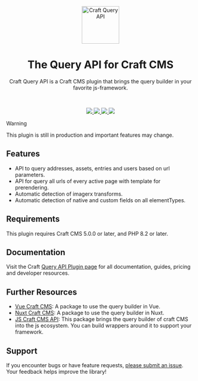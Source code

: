 <div align="center">
	<a href="https://packagist.org/packages/samuelreichor/craft-query-api"  align="center">
      <img src="https://online-images-sr.netlify.app/assets/craft-query-api.png" width="100" alt="Craft Query API">
	</a>
  <br>
	<h1 align="center">The Query API for Craft CMS</h1>
  <p align="center">
    Craft Query API is a Craft CMS plugin that brings the query builder in your favorite js-framework.
  </p>
  <br/>
</div>

<p align="center">
  <a href="https://packagist.org/packages/samuelreichor/craft-query-api">
    <img src="https://img.shields.io/packagist/v/samuelreichor/craft-query-api?label=version&color=blue">
  </a>
  <a href="https://packagist.org/packages/samuelreichor/craft-query-api">
    <img src="https://img.shields.io/packagist/dt/samuelreichor/craft-query-api?color=blue">
  </a>
  <a href="https://packagist.org/packages/samuelreichor/craft-query-api">
    <img src="https://img.shields.io/packagist/php-v/samuelreichor/craft-query-api?color=blue">
  </a>
  <a href="https://packagist.org/packages/samuelreichor/craft-query-api">
    <img src="https://img.shields.io/packagist/l/samuelreichor/craft-query-api?color=blue">
  </a>
</p>


> [!WARNING]  
> This plugin is still in production and important features may change.

## Features

- API to query addresses, assets, entries and users based on url parameters.
- API for query all urls of every active page with template for prerendering.
- Automatic detection of imagerx transforms.
- Automatic detection of native and custom fields on all elementTypes.

## Requirements

This plugin requires Craft CMS 5.0.0 or later, and PHP 8.2 or later.

## Documentation

Visit the Craft [Query API Plugin page](https://samuelreichor.at/libraries/craft-query-api) for all documentation, guides, pricing and developer resources.

## Further Resources

- [Vue Craft CMS](https://samuelreichor.at/libraries/vue-craftcms): A package to use the query builder in Vue.
- [Nuxt Craft CMS](https://samuelreichor.at/libraries/nuxt-craftcms): A package to use the query builder in Nuxt.
- [JS Craft CMS API](https://samuelreichor.at/libraries/js-craftcms-api): This package brings the query builder of craft CMS into the js ecosystem. 
You can build wrappers around it to support your framework.


## Support

If you encounter bugs or have feature requests, [please submit an issue](/../../issues/new). Your feedback helps improve the library!
